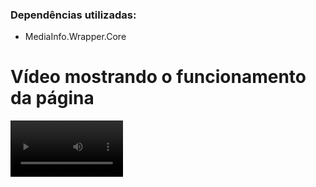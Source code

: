 ### Dependências utilizadas:
- MediaInfo.Wrapper.Core

# Vídeo mostrando o funcionamento da página

<video src='utils/video.mp4' width=180/>
<div>teste</div>


